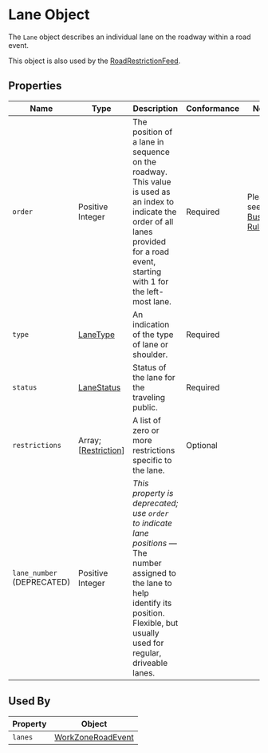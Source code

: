 # Lane Object
The `Lane` object describes an individual lane on the roadway within a road event.

This object is also used by the [RoadRestrictionFeed](https://github.com/usdot-jpo-ode/TDx/spec-content/objects/Lane.md). 

## Properties
Name | Type | Description | Conformance | Notes
--- | --- | --- | --- | ---
`order` | Positive Integer | The position of a lane in sequence on the roadway. This value is used as an index to indicate the order of all lanes provided for a road event, starting with 1 for the left-most lane. | Required | Please see [Business Rule](/Creating_a_WZDx_Feed.md#business-rules) #3.
`type` | [LaneType](/spec-content/enumerated-types/LaneType.md) | An indication of the type of lane or shoulder. | Required | 
`status` | [LaneStatus](/spec-content/enumerated-types/LaneStatus.md) | Status of the lane for the traveling public. | Required |
`restrictions` | Array; [[Restriction](/spec-content/objects/Restriction.md)] | A list of zero or more restrictions specific to the lane. | Optional | 
`lane_number` (DEPRECATED) | Positive Integer | *This property is deprecated; use `order` to indicate lane positions* — The number assigned to the lane to help identify its position. Flexible, but usually used for regular, driveable lanes.

## Used By
Property | Object
--- | ---
`lanes` | [WorkZoneRoadEvent](/spec-content/objects/WorkZoneRoadEvent.md)
